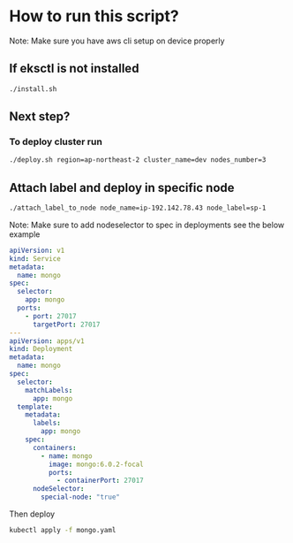 # How to run this script?

Note: Make sure you have aws cli setup on device properly

## If eksctl is not installed

```sh
./install.sh
```

## Next step?

### To deploy cluster run

```sh
./deploy.sh region=ap-northeast-2 cluster_name=dev nodes_number=3
```

## Attach label and deploy in specific node

```sh
./attach_label_to_node node_name=ip-192.142.78.43 node_label=sp-1
```

Note: Make sure to add nodeselector to spec in deployments see the below example

```yaml
apiVersion: v1
kind: Service
metadata:
  name: mongo
spec:
  selector:
    app: mongo
  ports:
    - port: 27017
      targetPort: 27017
---
apiVersion: apps/v1
kind: Deployment
metadata:
  name: mongo
spec:
  selector:
    matchLabels:
      app: mongo
  template:
    metadata:
      labels:
        app: mongo
    spec:
      containers:
        - name: mongo
          image: mongo:6.0.2-focal
          ports:
            - containerPort: 27017
      nodeSelector:
        special-node: "true"
```

Then deploy

```sh
kubectl apply -f mongo.yaml
```